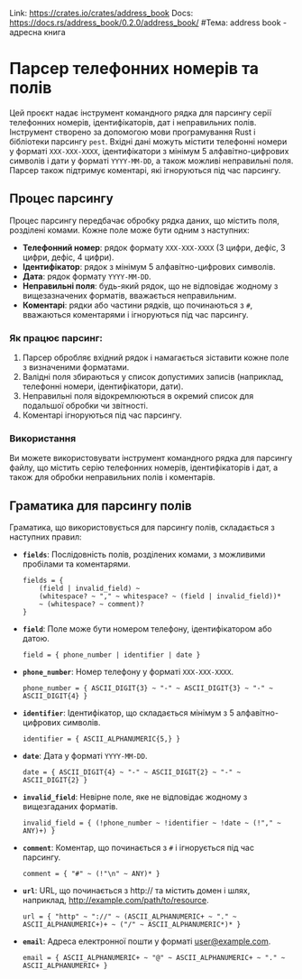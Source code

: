 
Link: https://crates.io/crates/address_book Docs: https://docs.rs/address_book/0.2.0/address_book/
#Тема: address book - адресна книга

# Парсер телефонних номерів та полів

Цей проєкт надає інструмент командного рядка для парсингу серії телефонних номерів, ідентифікаторів, дат і неправильних полів. Інструмент створено за допомогою мови програмування Rust і бібліотеки парсингу `pest`. Вхідні дані можуть містити телефонні номери у форматі `XXX-XXX-XXXX`, ідентифікатори з мінімум 5 алфавітно-цифрових символів і дати у форматі `YYYY-MM-DD`, а також можливі неправильні поля. Парсер також підтримує коментарі, які ігноруються під час парсингу.

## Процес парсингу

Процес парсингу передбачає обробку рядка даних, що містить поля, розділені комами. Кожне поле може бути одним з наступних:
- **Телефонний номер**: рядок формату `XXX-XXX-XXXX` (3 цифри, дефіс, 3 цифри, дефіс, 4 цифри).
- **Ідентифікатор**: рядок з мінімум 5 алфавітно-цифрових символів.
- **Дата**: рядок формату `YYYY-MM-DD`.
- **Неправильні поля**: будь-який рядок, що не відповідає жодному з вищезазначених форматів, вважається неправильним.
- **Коментарі**: рядки або частини рядків, що починаються з `#`, вважаються коментарями і ігноруються під час парсингу.

### Як працює парсинг:
1. Парсер обробляє вхідний рядок і намагається зіставити кожне поле з визначеними форматами.
2. Валідні поля збираються у список допустимих записів (наприклад, телефонні номери, ідентифікатори, дати).
3. Неправильні поля відокремлюються в окремий список для подальшої обробки чи звітності.
4. Коментарі ігноруються під час парсингу.

### Використання

Ви можете використовувати інструмент командного рядка для парсингу файлу, що містить серію телефонних номерів, ідентифікаторів і дат, а також для обробки неправильних полів і коментарів.

## Граматика для парсингу полів

Граматика, що використовується для парсингу полів, складається з наступних правил:

- **`fields`**: Послідовність полів, розділених комами, з можливими пробілами та коментарями.
    ```
    fields = {
        (field | invalid_field) ~
        (whitespace? ~ "," ~ whitespace? ~ (field | invalid_field))*
        ~ (whitespace? ~ comment)?
    }
    ```

- **`field`**: Поле може бути номером телефону, ідентифікатором або датою.
    ```
    field = { phone_number | identifier | date }
    ```

- **`phone_number`**: Номер телефону у форматі `XXX-XXX-XXXX`.
    ```
    phone_number = { ASCII_DIGIT{3} ~ "-" ~ ASCII_DIGIT{3} ~ "-" ~ ASCII_DIGIT{4} }
    ```

- **`identifier`**: Ідентифікатор, що складається мінімум з 5 алфавітно-цифрових символів.
    ```
    identifier = { ASCII_ALPHANUMERIC{5,} }
    ```

- **`date`**: Дата у форматі `YYYY-MM-DD`.
    ```
    date = { ASCII_DIGIT{4} ~ "-" ~ ASCII_DIGIT{2} ~ "-" ~ ASCII_DIGIT{2} }
    ```

- **`invalid_field`**: Невірне поле, яке не відповідає жодному з вищезгаданих форматів.
    ```
    invalid_field = { (!phone_number ~ !identifier ~ !date ~ (!"," ~ ANY)+) }
    ```

- **`comment`**: Коментар, що починається з `#` і ігнорується під час парсингу.
    ```
    comment = { "#" ~ (!"\n" ~ ANY)* }

- **`url`**: URL, що починається з http:// та містить домен і шлях, наприклад, http://example.com/path/to/resource.
   ```
   url = { "http" ~ "://" ~ (ASCII_ALPHANUMERIC+ ~ "." ~ ASCII_ALPHANUMERIC+)+ ~ ("/" ~ ASCII_ALPHANUMERIC*)* }
   ```
- **`email`**: Адреса електронної пошти у форматі user@example.com.
   ```
   email = { ASCII_ALPHANUMERIC+ ~ "@" ~ ASCII_ALPHANUMERIC+ ~ "." ~ ASCII_ALPHANUMERIC+ }
   ```